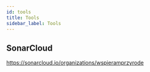 ```yaml
---
id: tools
title: Tools
sidebar_label: Tools
---
```



## SonarCloud

<https://sonarcloud.io/organizations/wspieramprzyrode>
